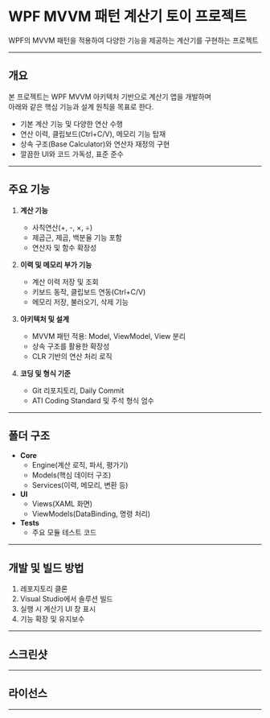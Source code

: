 # WPF MVVM 패턴 계산기 토이 프로젝트

WPF의 MVVM 패턴을 적용하여 다양한 기능을 제공하는 계산기를 구현하는 프로젝트 

***

## 개요

본 프로젝트는 WPF MVVM 아키텍처 기반으로 계산기 앱을 개발하며  
아래와 같은 핵심 기능과 설계 원칙을 목표로 한다.

- 기본 계산 기능 및 다양한 연산 수행
- 연산 이력, 클립보드(Ctrl+C/V), 메모리 기능 탑재
- 상속 구조(Base Calculator)와 연산자 재정의 구현
- 깔끔한 UI와 코드 가독성, 표준 준수

***

## 주요 기능

1. **계산 기능**
    - 사칙연산(+, -, ×, ÷)
    - 제곱근, 제곱, 백분율 기능 포함
    - 연산자 및 함수 확장성

2. **이력 및 메모리 부가 기능**
    - 계산 이력 저장 및 조회
    - 키보드 동작, 클립보드 연동(Ctrl+C/V)
    - 메모리 저장, 불러오기, 삭제 기능

3. **아키텍처 및 설계**
    - MVVM 패턴 적용: Model, ViewModel, View 분리
    - 상속 구조를 활용한 확장성
    - CLR 기반의 연산 처리 로직

4. **코딩 및 형식 기준**
    - Git 리포지토리, Daily Commit
    - ATI Coding Standard 및 주석 형식 엄수

***

## 폴더 구조

- **Core**
    - Engine(계산 로직, 파서, 평가기)
    - Models(핵심 데이터 구조)
    - Services(이력, 메모리, 변환 등)
- **UI**
    - Views(XAML 화면)
    - ViewModels(DataBinding, 명령 처리)
- **Tests**
    - 주요 모듈 테스트 코드

***

## 개발 및 빌드 방법

1. 레포지토리 클론
2. Visual Studio에서 솔루션 빌드
3. 실행 시 계산기 UI 창 표시
4. 기능 확장 및 유지보수

***

## 스크린샷

***

## 라이선스

***

